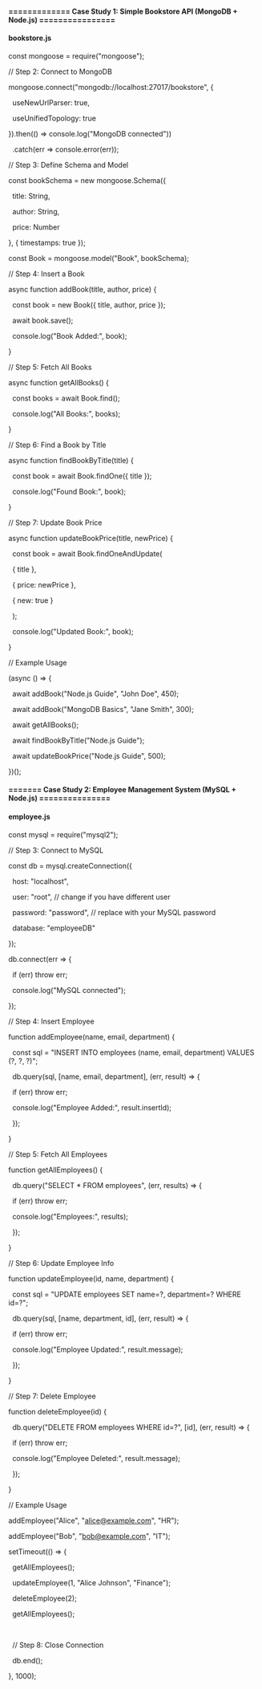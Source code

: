 #### ============= Case Study 1: Simple Bookstore API (MongoDB + Node.js) ================



#### bookstore.js



const mongoose = require("mongoose");



// Step 2: Connect to MongoDB

mongoose.connect("mongodb://localhost:27017/bookstore", {

&nbsp; useNewUrlParser: true,

&nbsp; useUnifiedTopology: true

}).then(() => console.log("MongoDB connected"))

&nbsp; .catch(err => console.error(err));



// Step 3: Define Schema and Model

const bookSchema = new mongoose.Schema({

&nbsp; title: String,

&nbsp; author: String,

&nbsp; price: Number

}, { timestamps: true });



const Book = mongoose.model("Book", bookSchema);



// Step 4: Insert a Book

async function addBook(title, author, price) {

&nbsp; const book = new Book({ title, author, price });

&nbsp; await book.save();

&nbsp; console.log("Book Added:", book);

}



// Step 5: Fetch All Books

async function getAllBooks() {

&nbsp; const books = await Book.find();

&nbsp; console.log("All Books:", books);

}



// Step 6: Find a Book by Title

async function findBookByTitle(title) {

&nbsp; const book = await Book.findOne({ title });

&nbsp; console.log("Found Book:", book);

}



// Step 7: Update Book Price

async function updateBookPrice(title, newPrice) {

&nbsp; const book = await Book.findOneAndUpdate(

&nbsp;   { title },

&nbsp;   { price: newPrice },

&nbsp;   { new: true }

&nbsp; );

&nbsp; console.log("Updated Book:", book);

}



// Example Usage

(async () => {

&nbsp; await addBook("Node.js Guide", "John Doe", 450);

&nbsp; await addBook("MongoDB Basics", "Jane Smith", 300);

&nbsp; await getAllBooks();

&nbsp; await findBookByTitle("Node.js Guide");

&nbsp; await updateBookPrice("Node.js Guide", 500);

})();





#### ======= Case Study 2: Employee Management System (MySQL + Node.js) ===============



#### employee.js



const mysql = require("mysql2");



// Step 3: Connect to MySQL

const db = mysql.createConnection({

&nbsp; host: "localhost",

&nbsp; user: "root",       // change if you have different user

&nbsp; password: "password", // replace with your MySQL password

&nbsp; database: "employeeDB"

});



db.connect(err => {

&nbsp; if (err) throw err;

&nbsp; console.log("MySQL connected");

});



// Step 4: Insert Employee

function addEmployee(name, email, department) {

&nbsp; const sql = "INSERT INTO employees (name, email, department) VALUES (?, ?, ?)";

&nbsp; db.query(sql, \[name, email, department], (err, result) => {

&nbsp;   if (err) throw err;

&nbsp;   console.log("Employee Added:", result.insertId);

&nbsp; });

}



// Step 5: Fetch All Employees

function getAllEmployees() {

&nbsp; db.query("SELECT \* FROM employees", (err, results) => {

&nbsp;   if (err) throw err;

&nbsp;   console.log("Employees:", results);

&nbsp; });

}



// Step 6: Update Employee Info

function updateEmployee(id, name, department) {

&nbsp; const sql = "UPDATE employees SET name=?, department=? WHERE id=?";

&nbsp; db.query(sql, \[name, department, id], (err, result) => {

&nbsp;   if (err) throw err;

&nbsp;   console.log("Employee Updated:", result.message);

&nbsp; });

}



// Step 7: Delete Employee

function deleteEmployee(id) {

&nbsp; db.query("DELETE FROM employees WHERE id=?", \[id], (err, result) => {

&nbsp;   if (err) throw err;

&nbsp;   console.log("Employee Deleted:", result.message);

&nbsp; });

}



// Example Usage

addEmployee("Alice", "alice@example.com", "HR");

addEmployee("Bob", "bob@example.com", "IT");



setTimeout(() => {

&nbsp; getAllEmployees();

&nbsp; updateEmployee(1, "Alice Johnson", "Finance");

&nbsp; deleteEmployee(2);

&nbsp; getAllEmployees();

&nbsp; 

&nbsp; // Step 8: Close Connection

&nbsp; db.end();

}, 1000);



